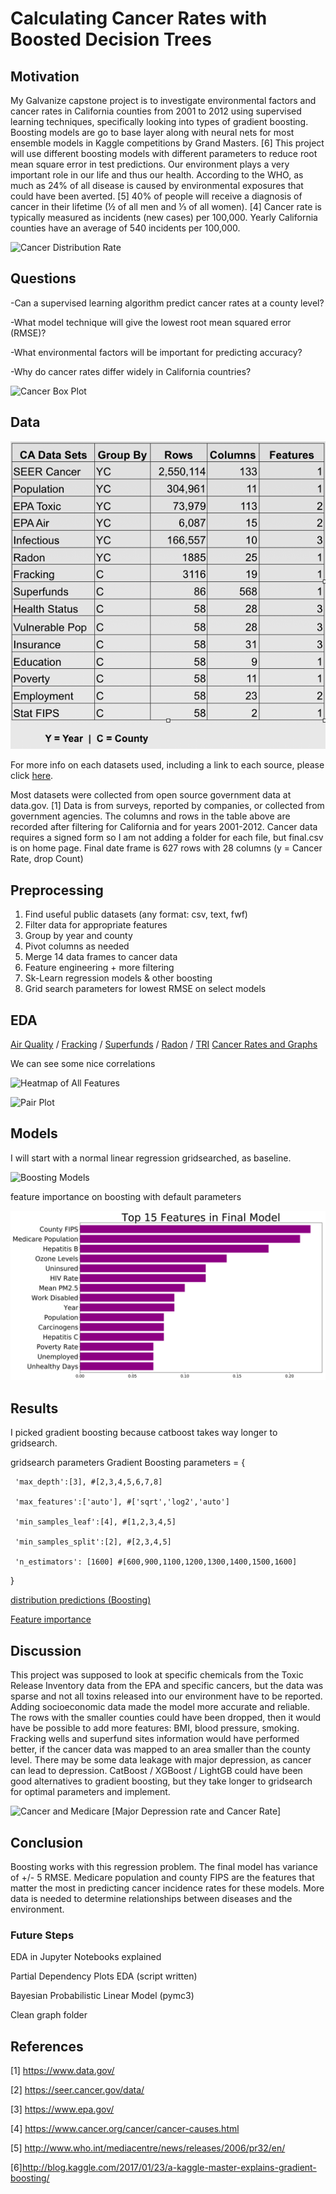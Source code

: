 # Calculating Cancer Rates with Boosted Decision Trees


## Motivation

My Galvanize capstone project is to investigate environmental factors and cancer rates in California counties from 2001 to 2012 using supervised learning techniques, specifically looking into types of gradient boosting. Boosting models are go to base layer along with neural nets for most ensemble models in Kaggle competitions by Grand Masters. [6] This project will use different boosting models with different parameters to reduce root mean square error in test predictions.
Our environment plays a very important role in our life and thus our health. According to the WHO, as much as 24% of all disease is caused by environmental exposures that could have been averted. [5] 40% of people will receive a diagnosis of cancer in their lifetime (½ of all men and ⅓ of all women). [4] Cancer rate is typically measured as incidents (new cases) per 100,000.  Yearly California counties have an average of 540 incidents per 100,000.

![Cancer Distribution Rate](https://github.com/DataDanD/CancerCapstone/blob/master/Graphs/Updated/CancerIncidents.png)


## Questions

-Can a supervised learning algorithm predict cancer rates at a county level?

-What model technique will give the lowest root mean squared error (RMSE)?

-What environmental factors will be important for predicting accuracy?

-Why do cancer rates differ widely in California countries?


![Cancer Box Plot](https://github.com/DataDanD/CancerCapstone/blob/master/Graphs/Updated/CountyCancer.png)


## Data

![Data Table](https://github.com/DataDanD/Cancer-Capstone-Portfolio/blob/master/Graphs/DataTable.png)

For more info on each datasets used, including a link to each source, please click [here](https://github.com/DataDanD/Cancer-Capstone-Portfolio/blob/master/Data.md).

Most datasets were collected from open source government data at data.gov. [1] Data is from surveys, reported by  companies, or collected from government agencies. The columns and rows in the table above are recorded after filtering for California and for years 2001-2012. Cancer data requires a signed form so I am not adding a folder for each file, but final.csv is on home page. Final date frame is 627 rows with 28 columns (y = Cancer Rate, drop Count)


## Preprocessing

1) Find useful public datasets (any format: csv, text, fwf)
2) Filter data for appropriate features
3) Group by year and county
4) Pivot columns as needed
5) Merge 14 data frames to cancer data
6) Feature engineering + more filtering
7) Sk-Learn regression models & other boosting
8) Grid search parameters for lowest RMSE on select models


## EDA 

[Air Quality](https://github.com/DataDanD/Cancer-Capstone-Portfolio/tree/master/Jupyters) / [Fracking](https://github.com/DataDanD/Cancer-Capstone-Portfolio/tree/master/Jupyters) / [Superfunds](https://github.com/DataDanD/Cancer-Capstone-Portfolio/tree/master/Jupyters) / [Radon](https://github.com/DataDanD/Cancer-Capstone-Portfolio/tree/master/Jupyters) / [TRI](https://github.com/DataDanD/Cancer-Capstone-Portfolio/tree/master/Jupyters)
[Cancer Rates and Graphs](https://github.com/DataDanD/Cancer-Capstone-Portfolio/tree/master/Jupyters)

We can see some nice correlations

![Heatmap of All Features](https://github.com/DataDanD/CancerCapstone/blob/master/Graphs/heatmap.png)

![Pair Plot](https://github.com/DataDanD/CancerCapstone/blob/master/Graphs/Updated/Pair4.png)


## Models

I will start with a normal linear regression gridsearched, as baseline.

![Boosting Models](https://github.com/DataDanD/CancerCapstone/blob/master/Graphs/Updated/Lin.png)

feature importance on boosting with default parameters

![Boosting Models](https://github.com/DataDanD/Cancer-Capstone-Portfolio/blob/master/Graphs/PosterImportance.png)


## Results

I picked gradient boosting because catboost takes way longer to gridsearch.

gridsearch parameters Gradient Boosting
parameters = {

     'max_depth':[3], #[2,3,4,5,6,7,8]
     
     'max_features':['auto'], #['sqrt','log2','auto']
     
     'min_samples_leaf':[4], #[1,2,3,4,5]
     
     'min_samples_split':[2], #[2,3,4,5]
     
     'n_estimators': [1600] #[600,900,1100,1200,1300,1400,1500,1600]
}

[distribution predictions (Boosting)](https://github.com/DataDanD/Cancer-Capstone-Portfolio/blob/master/Graphs/PosterPredicting.png)

[Feature importance](https://github.com/DataDanD/Cancer-Capstone-Portfolio/blob/master/Graphs/PosterImportance.png)


## Discussion

This project was supposed to look at specific chemicals from the Toxic Release Inventory data from the EPA and specific cancers, but the data was sparse and not all toxins released into our environment have to be reported. Adding socioeconomic data made the model more accurate and reliable. The rows with the smaller counties could have been dropped, then it would have be possible to add more features: BMI, blood pressure, smoking. Fracking wells and superfund sites information would have performed better, if the cancer data was mapped to an area smaller than the county level. There may be some data leakage with major depression, as cancer can lead to depression. CatBoost / XGBoost / LightGB could have been good alternatives to gradient boosting, but they take longer to gridsearch for optimal parameters and implement.

![Cancer and Medicare](https://github.com/DataDanD/CancerCapstone/blob/master/Graphs/Updated/CanInMedPop.png)
[Major Depression rate and Cancer Rate]


## Conclusion 

Boosting works with this regression problem. The final model has variance of +/- 5 RMSE. Medicare population and county FIPS are the features that matter the most in predicting cancer incidence rates for these models. More data is needed to determine relationships between diseases and the environment. 


### Future Steps

EDA in Jupyter Notebooks explained

Partial Dependency Plots EDA (script written)

Bayesian Probabilistic Linear Model (pymc3)

Clean graph folder


## References
[1] https://www.data.gov/

[2] https://seer.cancer.gov/data/

[3] https://www.epa.gov/

[4] https://www.cancer.org/cancer/cancer-causes.html

[5] http://www.who.int/mediacentre/news/releases/2006/pr32/en/ 

[6]http://blog.kaggle.com/2017/01/23/a-kaggle-master-explains-gradient-boosting/ 

